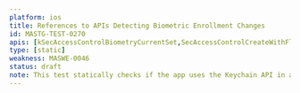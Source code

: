 ```yaml
---
platform: ios
title: References to APIs Detecting Biometric Enrollment Changes
id: MASTG-TEST-0270
apis: [kSecAccessControlBiometryCurrentSet,SecAccessControlCreateWithFlags]
type: [static]
weakness: MASWE-0046
status: draft
note: This test statically checks if the app uses the Keychain API in a way that allows attackers to bypass biometric authentication by adding a new fingerprint or face representation via system settings.
---
```

